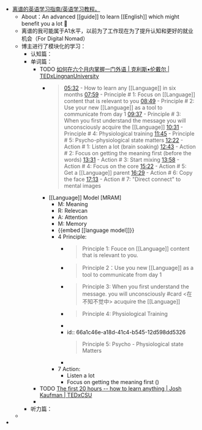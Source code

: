 - [离谱的英语学习指南/英语学习教程。](https://github.com/byoungd/English-level-up-tips/tree/master)
	- About：An advanced [[guide]] to learn [[English]] which might benefit you a lot 🎉
	- 离谱的我可能属于A1水平，以前为了工作现在为了提升认知和更好的就业机会（For Digital Nomad）
	- 博主进行了模块化的学习：
		- 认知篇：
		- 单词篇：
			- TODO [如何在六个月内掌握一门外语 | 克利斯•伦戴尔 | TEDxLingnanUniversity](https://www.youtube.com/watch?v=d0yGdNEWdn0)
				- > [05:32](https://www.youtube.com/watch?v=d0yGdNEWdn0&t=332s) - How to learn any [[Language]] in six months
				  [07:59](https://www.youtube.com/watch?v=d0yGdNEWdn0&t=479s) - Principle # 1: Focus on [[Language]] content that is relevant to you
				  [08:49](https://www.youtube.com/watch?v=d0yGdNEWdn0&t=529s) - Principle # 2: Use your new [[Language]] as a tool to communicate from day 1
				  [09:37](https://www.youtube.com/watch?v=d0yGdNEWdn0&t=577s) - Principle # 3: When you first understand the message you will unconsciously acquire the [[Language]]
				  [10:31](https://www.youtube.com/watch?v=d0yGdNEWdn0&t=631s) - Principle # 4: Physiological training
				  [11:45](https://www.youtube.com/watch?v=d0yGdNEWdn0&t=705s) - Principle # 5: Psycho-physiological state matters
				  [12:22](https://www.youtube.com/watch?v=d0yGdNEWdn0&t=742s) - Action # 1: Listen a lot (brain soaking)
				  [12:43](https://www.youtube.com/watch?v=d0yGdNEWdn0&t=763s) - Action # 2: Focus on getting the meaning first (before the words)
				  [13:31](https://www.youtube.com/watch?v=d0yGdNEWdn0&t=811s) - Action # 3: Start mixing
				  [13:58](https://www.youtube.com/watch?v=d0yGdNEWdn0&t=838s) - Action # 4: Focus on the core
				  [15:22](https://www.youtube.com/watch?v=d0yGdNEWdn0&t=922s) - Action # 5: Get a [[Language]] parent
				  [16:29](https://www.youtube.com/watch?v=d0yGdNEWdn0&t=989s) - Action # 6: Copy the face
				  [17:13](https://www.youtube.com/watch?v=d0yGdNEWdn0&t=1033s) - Action # 7: "Direct connect" to mental images
				- [[Language]] Model [MRAM]
					- M: Meaning
					- R: Relevcan
					- A: Attention
					- M: Memory
					- {{embed [[language model]]}}
					- 4 Principle:
						- > Principle 1: Fouce on [[Language]] content that is relevant to you.
						- > Principle 2：Use you new [[Language]] as a tool to communicate from day 1
						- > Principle 3: When you first understand the message. you will unconsciously #card <在不知不觉中> acuquire the [[Language]]
						- > Principle 4:  Physiological Training
						-
						- id:: 66a1c46e-a18d-41c4-b545-12d598dd5326
						  > Principle 5: Psycho - Physiological state Matters
						-
					- 7 Action:
						- Listen a lot
						- Focus on getting the meaning first ()
			- TODO [The first 20 hours -- how to learn anything | Josh Kaufman | TEDxCSU](https://www.youtube.com/watch?v=5MgBikgcWnY)
			-
		- 听力篇：
	-
-